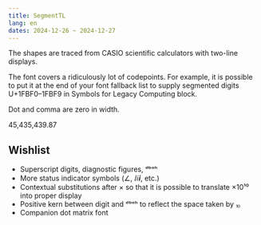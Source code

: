 ```yaml
---
title: SegmentTL
lang: en
dates: 2024-12-26 ~ 2024-12-27
---
```


The shapes are traced from CASIO scientific calculators with two-line displays.

The font covers a ridiculously lot of codepoints. For example, it is possible to put it at the end of your font fallback list to supply segmented digits U+1FBF0–1FBF9 in Symbols for Legacy Computing block.

Dot and comma are zero in width.

45,435,439.87

## Wishlist

- Superscript digits, diagnostic figures, ᵈᵇᵒʰ
- More status indicator symbols (∠, ⅈ𝑖𝒊, etc.)
- Contextual substitutions after × so that it is possible to translate ×10¹⁰ into proper display
- Positive kern between digit and ᵈᵇᵒʰ to reflect the space taken by ⏨
- Companion dot matrix font
